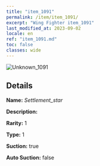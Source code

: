 ```yaml
---
title: "item_1091"
permalink: /item/item_1091/
excerpt: "Wing Fighter item_1091"
last_modified_at: 2023-09-02
locale: en
ref: "item_1091.md"
toc: false
classes: wide
---
```



 ![Unknown_1091](/images/item/Settlement_star_p.png)



## Details

 **Name:** *Settlement_star* 

 **Description:** 

 **Rarity:** 1 

 **Type:** 1 

 **Suction:** true 

 **Auto Suction:** false 


